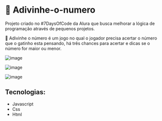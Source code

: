# 🎲 Adivinhe-o-numero
Projeto criado no #7DaysOfCode da Alura que busca melhorar a lógica de programação através de pequenos projetos.

🐾 Adivinhe o número é um jogo no qual o jogador precisa acertar o número que o gatinho esta pensando, há três chances para acertar e dicas se o número for maior ou menor.

![image](https://user-images.githubusercontent.com/105785215/229753972-b09cb5bd-3229-42ab-98fe-9120288e8545.png)

![image](https://user-images.githubusercontent.com/105785215/229754403-33167066-e0d8-46ae-a5b1-ad0926ac061e.png)

![image](https://user-images.githubusercontent.com/105785215/229754995-b87a63db-c629-470c-bfa3-2609a8469aad.png)

## Tecnologias:
* Javascript
* Css
* Html
